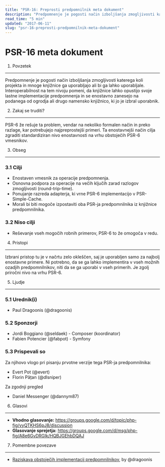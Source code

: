 ```yaml
---
title: "PSR-16: Preprosti predpomnilnik meta dokument"
description: "Predpomnenje je pogosti način izboljšanja zmogljivosti katerega koli projekta in mnoge knjižnice ga uporabljajo ali bi ga lahko uporabljale."
read_time: "5 min"
updated: "2017-06-11"
slug: "psr-16-preprosti-predpomnilnik-meta-dokument"
---
```


PSR-16 meta dokument
====================

1. Povzetek
-----------

Predpomnenje je pogosti način izboljšanja zmogljivosti katerega koli projekta in
mnoge knjižnice ga uporabljajo ali bi ga lahko uporabljale. Interoperabilnost na tem nivoju
pomeni, da knjižnice lahko opustijo svoje lastne implementacije predpomnenja in se enostavno zanesejo
na podanega od ogrodja ali drugo namensko knjižnico, ki jo je izbral uporabnik.


2. Zakaj se truditi?
--------------------

PSR-6 že rešuje ta problem, vendar na nekoliko formalen način in preko razlage,
kar potrebujejo najpreprostejši primeri. Ta enostavnejši način cilja zgraditi
standardiziran nivo enostavnosti na vrhu obstoječih PSR-6 vmesnikov.


3. Obseg
--------

### 3.1 Cilji

* Enostaven vmesnik za operacije predpomnenja.
* Osnovna podpora za operacije na večih ključih zarad razlogov
  zmogljivosti (round-trip-time).
* Ponujanje razreda adapterja, ki vrne PSR-6 implementacijo v
  PSR-Simple-Cache.
* Morali bi biti mogoče izpostaviti oba PSR-ja predpomnilnika iz knjižnice predpomnilnika.

### 3.2 Niso cilji

* Reševanje vseh mogočih robnih primerov, PSR-6 to že omogoča v redu.


4. Pristopi
-----------

Izbrani pristop tu je v načrtu zelo okleščen, saj je uporabljen
samo za najbolj enostavne primere. Ni potrebno, da se ga lahko implementira v
vseh možnih ozadjih predpomnilnikov, niti da se ga uporabi v vseh primerih. Je zgolj
priročni nivo na vrhu PSR-6.


5. Ljudje
---------

### 5.1 Urednik(i)

* Paul Dragoonis (@dragoonis)

### 5.2 Sponzorji

* Jordi Boggiano (@seldaek) - Composer (koordinator)
* Fabien Potencier (@fabpot) - Symfony

### 5.3 Prispevali so

Za njihovo vlogo pri pisanju prvotne verzije tega PSR-ja predpomnilnika:

* Evert Pot (@evert)
* Florin Pățan (@dlsniper)

Za zgodnji pregled

* Daniel Messenger (@dannym87)


6. Glasovi
--------

* **Vhodno glasovanje:**  https://groups.google.com/d/topic/php-fig/vyQTKHS6pJ8/discussion
* **Glasovanje sprejetja:**  https://groups.google.com/d/msg/php-fig/A8e6GvDRGIk/HQBJGEhbDQAJ


7. Pomembne povezave
--------------------

* [Raziskava obstoječih implementacij predpomnilnikov][1], by @dragoonis

[1]: https://docs.google.com/spreadsheet/ccc?key=0Ak2JdGialLildEM2UjlOdnA4ekg3R1Bfeng5eGlZc1E#gid=0
